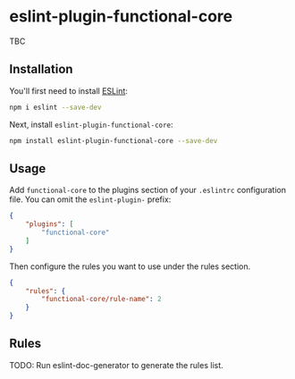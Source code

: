 # eslint-plugin-functional-core

TBC

## Installation

You'll first need to install [ESLint](https://eslint.org/):

```sh
npm i eslint --save-dev
```

Next, install `eslint-plugin-functional-core`:

```sh
npm install eslint-plugin-functional-core --save-dev
```

## Usage

Add `functional-core` to the plugins section of your `.eslintrc` configuration file. You can omit the `eslint-plugin-` prefix:

```json
{
    "plugins": [
        "functional-core"
    ]
}
```


Then configure the rules you want to use under the rules section.

```json
{
    "rules": {
        "functional-core/rule-name": 2
    }
}
```

## Rules

<!-- begin auto-generated rules list -->
TODO: Run eslint-doc-generator to generate the rules list.
<!-- end auto-generated rules list -->


